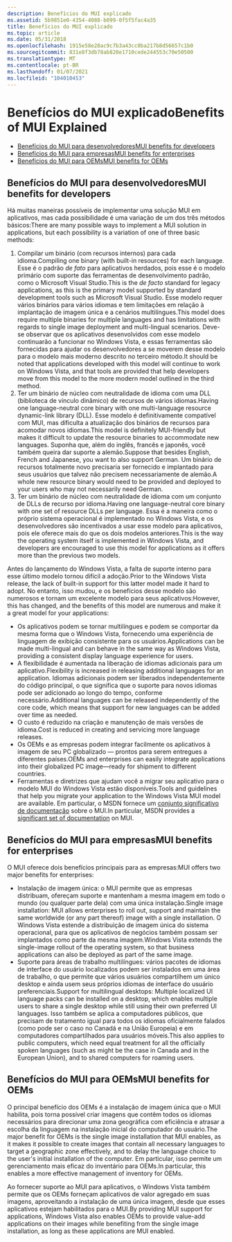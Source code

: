 ```yaml
---
description: Benefícios do MUI explicado
ms.assetid: 5b9851e0-4354-4088-b099-0f5f5fac4a35
title: Benefícios do MUI explicado
ms.topic: article
ms.date: 05/31/2018
ms.openlocfilehash: 1915e58e28ac9c7b3a43cc0ba217b8d56657c1b0
ms.sourcegitcommit: 831e8f3db78ab820e1710cede244553c70e50500
ms.translationtype: MT
ms.contentlocale: pt-BR
ms.lasthandoff: 01/07/2021
ms.locfileid: "104010453"
---
```

# <a name="benefits-of-mui-explained"></a><span data-ttu-id="d762c-103">Benefícios do MUI explicado</span><span class="sxs-lookup"><span data-stu-id="d762c-103">Benefits of MUI Explained</span></span>

-   [<span data-ttu-id="d762c-104">Benefícios do MUI para desenvolvedores</span><span class="sxs-lookup"><span data-stu-id="d762c-104">MUI benefits for developers</span></span>](#mui-benefits-for-developers)
-   [<span data-ttu-id="d762c-105">Benefícios do MUI para empresas</span><span class="sxs-lookup"><span data-stu-id="d762c-105">MUI benefits for enterprises</span></span>](#mui-benefits-for-enterprises)
-   [<span data-ttu-id="d762c-106">Benefícios do MUI para OEMs</span><span class="sxs-lookup"><span data-stu-id="d762c-106">MUI benefits for OEMs</span></span>](#mui-benefits-for-oems)

## <a name="mui-benefits-for-developers"></a><span data-ttu-id="d762c-107">Benefícios do MUI para desenvolvedores</span><span class="sxs-lookup"><span data-stu-id="d762c-107">MUI benefits for developers</span></span>

<span data-ttu-id="d762c-108">Há muitas maneiras possíveis de implementar uma solução MUI em aplicativos, mas cada possibilidade é uma variação de um dos três métodos básicos:</span><span class="sxs-lookup"><span data-stu-id="d762c-108">There are many possible ways to implement a MUI solution in applications, but each possibility is a variation of one of three basic methods:</span></span>

1.  <span data-ttu-id="d762c-109">Compilar um binário (com recursos internos) para cada idioma.</span><span class="sxs-lookup"><span data-stu-id="d762c-109">Compiling one binary (with built-in resources) for each language.</span></span> <span data-ttu-id="d762c-110">Esse é o padrão *de fato* para aplicativos herdados, pois esse é o modelo primário com suporte das ferramentas de desenvolvimento padrão, como o Microsoft Visual Studio.</span><span class="sxs-lookup"><span data-stu-id="d762c-110">This is the *de facto* standard for legacy applications, as this is the primary model supported by standard development tools such as Microsoft Visual Studio.</span></span> <span data-ttu-id="d762c-111">Esse modelo requer vários binários para vários idiomas e tem limitações em relação à implantação de imagem única e a cenários multilíngues.</span><span class="sxs-lookup"><span data-stu-id="d762c-111">This model does require multiple binaries for multiple languages and has limitations with regards to single image deployment and multi-lingual scenarios.</span></span> <span data-ttu-id="d762c-112">Deve-se observar que os aplicativos desenvolvidos com esse modelo continuarão a funcionar no Windows Vista, e essas ferramentas são fornecidas para ajudar os desenvolvedores a se moverem desse modelo para o modelo mais moderno descrito no terceiro método.</span><span class="sxs-lookup"><span data-stu-id="d762c-112">It should be noted that applications developed with this model will continue to work on Windows Vista, and that tools are provided that help developers move from this model to the more modern model outlined in the third method.</span></span>
2.  <span data-ttu-id="d762c-113">Ter um binário de núcleo com neutralidade de idioma com uma DLL (biblioteca de vínculo dinâmico) de recursos de vários idiomas.</span><span class="sxs-lookup"><span data-stu-id="d762c-113">Having one language-neutral core binary with one multi-language resource dynamic-link library (DLL).</span></span> <span data-ttu-id="d762c-114">Esse modelo é definitivamente compatível com MUI, mas dificulta a atualização dos binários de recursos para acomodar novos idiomas.</span><span class="sxs-lookup"><span data-stu-id="d762c-114">This model is definitely MUI-friendly but makes it difficult to update the resource binaries to accommodate new languages.</span></span> <span data-ttu-id="d762c-115">Suponha que, além do inglês, francês e japonês, você também queira dar suporte a alemão.</span><span class="sxs-lookup"><span data-stu-id="d762c-115">Suppose that besides English, French and Japanese, you want to also support German.</span></span> <span data-ttu-id="d762c-116">Um binário de recursos totalmente novo precisaria ser fornecido e implantado para seus usuários que talvez não precisem necessariamente de alemão.</span><span class="sxs-lookup"><span data-stu-id="d762c-116">A whole new resource binary would need to be provided and deployed to your users who may not necessarily need German.</span></span>
3.  <span data-ttu-id="d762c-117">Ter um binário de núcleo com neutralidade de idioma com um conjunto de DLLs de recurso por idioma.</span><span class="sxs-lookup"><span data-stu-id="d762c-117">Having one language-neutral core binary with one set of resource DLLs per language.</span></span> <span data-ttu-id="d762c-118">Essa é a maneira como o próprio sistema operacional é implementado no Windows Vista, e os desenvolvedores são incentivados a usar esse modelo para aplicativos, pois ele oferece mais do que os dois modelos anteriores.</span><span class="sxs-lookup"><span data-stu-id="d762c-118">This is the way the operating system itself is implemented in Windows Vista, and developers are encouraged to use this model for applications as it offers more than the previous two models.</span></span>

<span data-ttu-id="d762c-119">Antes do lançamento do Windows Vista, a falta de suporte interno para esse último modelo tornou difícil a adoção.</span><span class="sxs-lookup"><span data-stu-id="d762c-119">Prior to the Windows Vista release, the lack of built-in support for this latter model made it hard to adopt.</span></span> <span data-ttu-id="d762c-120">No entanto, isso mudou, e os benefícios desse modelo são numerosos e tornam um excelente modelo para seus aplicativos:</span><span class="sxs-lookup"><span data-stu-id="d762c-120">However, this has changed, and the benefits of this model are numerous and make it a great model for your applications:</span></span>

-   <span data-ttu-id="d762c-121">Os aplicativos podem se tornar multilíngues e podem se comportar da mesma forma que o Windows Vista, fornecendo uma experiência de linguagem de exibição consistente para os usuários.</span><span class="sxs-lookup"><span data-stu-id="d762c-121">Applications can be made multi-lingual and can behave in the same way as Windows Vista, providing a consistent display language experience for users.</span></span>
-   <span data-ttu-id="d762c-122">A flexibilidade é aumentada na liberação de idiomas adicionais para um aplicativo.</span><span class="sxs-lookup"><span data-stu-id="d762c-122">Flexibility is increased in releasing additional languages for an application.</span></span> <span data-ttu-id="d762c-123">Idiomas adicionais podem ser liberados independentemente do código principal, o que significa que o suporte para novos idiomas pode ser adicionado ao longo do tempo, conforme necessário.</span><span class="sxs-lookup"><span data-stu-id="d762c-123">Additional languages can be released independently of the core code, which means that support for new languages can be added over time as needed.</span></span>
-   <span data-ttu-id="d762c-124">O custo é reduzido na criação e manutenção de mais versões de idioma.</span><span class="sxs-lookup"><span data-stu-id="d762c-124">Cost is reduced in creating and servicing more language releases.</span></span>
-   <span data-ttu-id="d762c-125">Os OEMs e as empresas podem integrar facilmente os aplicativos à imagem de seu PC globalizado — prontos para serem entregues a diferentes países.</span><span class="sxs-lookup"><span data-stu-id="d762c-125">OEMs and enterprises can easily integrate applications into their globalized PC image—ready for shipment to different countries.</span></span>
-   <span data-ttu-id="d762c-126">Ferramentas e diretrizes que ajudam você a migrar seu aplicativo para o modelo MUI do Windows Vista estão disponíveis.</span><span class="sxs-lookup"><span data-stu-id="d762c-126">Tools and guidelines that help you migrate your application to the Windows Vista MUI model are available.</span></span> <span data-ttu-id="d762c-127">Em particular, o MSDN fornece um [conjunto significativo de documentação](multilingual-user-interface.md) sobre o MUI.</span><span class="sxs-lookup"><span data-stu-id="d762c-127">In particular, MSDN provides a [significant set of documentation](multilingual-user-interface.md) on MUI.</span></span>

## <a name="mui-benefits-for-enterprises"></a><span data-ttu-id="d762c-128">Benefícios do MUI para empresas</span><span class="sxs-lookup"><span data-stu-id="d762c-128">MUI benefits for enterprises</span></span>

<span data-ttu-id="d762c-129">O MUI oferece dois benefícios principais para as empresas:</span><span class="sxs-lookup"><span data-stu-id="d762c-129">MUI offers two major benefits for enterprises:</span></span>

-   <span data-ttu-id="d762c-130">Instalação de imagem única: o MUI permite que as empresas distribuam, ofereçam suporte e mantenham a mesma imagem em todo o mundo (ou qualquer parte dela) com uma única instalação.</span><span class="sxs-lookup"><span data-stu-id="d762c-130">Single image installation: MUI allows enterprises to roll out, support and maintain the same worldwide (or any part thereof) image with a single installation.</span></span> <span data-ttu-id="d762c-131">O Windows Vista estende a distribuição de imagem única do sistema operacional, para que os aplicativos de negócios também possam ser implantados como parte da mesma imagem.</span><span class="sxs-lookup"><span data-stu-id="d762c-131">Windows Vista extends the single-image rollout of the operating system, so that business applications can also be deployed as part of the same image.</span></span>
-   <span data-ttu-id="d762c-132">Suporte para áreas de trabalho multilíngues: vários pacotes de idiomas de interface do usuário localizados podem ser instalados em uma área de trabalho, o que permite que vários usuários compartilhem um único desktop e ainda usem seus próprios idiomas de interface do usuário preferenciais.</span><span class="sxs-lookup"><span data-stu-id="d762c-132">Support for multilingual desktops: Multiple localized UI language packs can be installed on a desktop, which enables multiple users to share a single desktop while still using their own preferred UI languages.</span></span> <span data-ttu-id="d762c-133">Isso também se aplica a computadores públicos, que precisam de tratamento igual para todos os idiomas oficialmente falados (como pode ser o caso no Canadá e na União Europeia) e em computadores compartilhados para usuários móveis.</span><span class="sxs-lookup"><span data-stu-id="d762c-133">This also applies to public computers, which need equal treatment for all the officially spoken languages (such as might be the case in Canada and in the European Union), and to shared computers for roaming users.</span></span>

## <a name="mui-benefits-for-oems"></a><span data-ttu-id="d762c-134">Benefícios do MUI para OEMs</span><span class="sxs-lookup"><span data-stu-id="d762c-134">MUI benefits for OEMs</span></span>

<span data-ttu-id="d762c-135">O principal benefício dos OEMs é a instalação de imagem única que o MUI habilita, pois torna possível criar imagens que contêm todos os idiomas necessários para direcionar uma zona geográfica com eficiência e atrasar a escolha da linguagem na instalação inicial do computador do usuário.</span><span class="sxs-lookup"><span data-stu-id="d762c-135">The major benefit for OEMs is the single image installation that MUI enables, as it makes it possible to create images that contain all necessary languages to target a geographic zone effectively, and to delay the language choice to the user's initial installation of the computer.</span></span> <span data-ttu-id="d762c-136">Em particular, isso permite um gerenciamento mais eficaz do inventário para OEMs.</span><span class="sxs-lookup"><span data-stu-id="d762c-136">In particular, this enables a more effective management of inventory for OEMs.</span></span>

<span data-ttu-id="d762c-137">Ao fornecer suporte ao MUI para aplicativos, o Windows Vista também permite que os OEMs forneçam aplicativos de valor agregado em suas imagens, aproveitando a instalação de uma única imagem, desde que esses aplicativos estejam habilitados para o MUI.</span><span class="sxs-lookup"><span data-stu-id="d762c-137">By providing MUI support for applications, Windows Vista also enables OEMs to provide value-add applications on their images while benefiting from the single image installation, as long as these applications are MUI enabled.</span></span>

 

 



